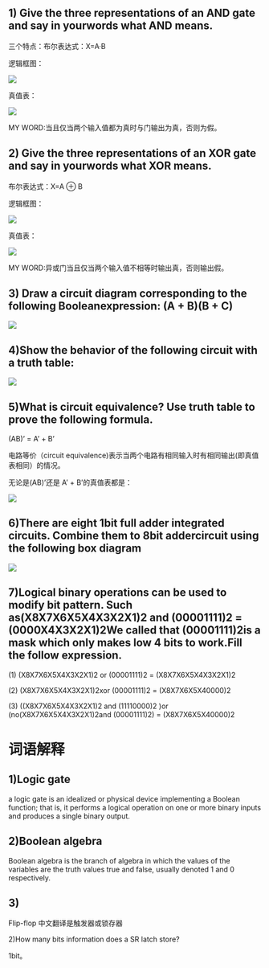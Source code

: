 ## 1) Give the three representations of an AND gate and say in yourwords what AND means.  
三个特点：布尔表达式：X=A·B


逻辑框图：
    
![](https://upload.wikimedia.org/wikipedia/commons/thumb/6/64/AND_ANSI.svg/100px-AND_ANSI.svg.png)

真值表：

![](https://gss0.baidu.com/9vo3dSag_xI4khGko9WTAnF6hhy/zhidao/wh%3D600%2C800/sign=7cd01404163853438c9a8f27a3239c46/4d086e061d950a7b4bf2a9ac0cd162d9f3d3c997.jpg)

MY WORD:当且仅当两个输入值都为真时与门输出为真，否则为假。

## 2) Give the three representations of an XOR gate and say in yourwords what XOR means.

布尔表达式：X=A ⊕ B

逻辑框图：

![](https://upload.wikimedia.org/wikipedia/commons/thumb/0/01/XOR_ANSI.svg/100px-XOR_ANSI.svg.png)

真值表：

![](https://ss0.bdstatic.com/70cFuHSh_Q1YnxGkpoWK1HF6hhy/it/u=2543453406,1692888970&fm=15&gp=0.jpg)

MY WORD:异或门当且仅当两个输入值不相等时输出真，否则输出假。

## 3) Draw a circuit diagram corresponding to the following Booleanexpression: (A + B)(B + C)

![](images/table.png)

## 4)Show the behavior of the following circuit with a truth table:

![](images/table2.jpg)

## 5)What is circuit equivalence? Use truth table to prove the following formula.

(AB)’ = A’ + B’

电路等价（circuit equivalence)表示当两个电路有相同输入时有相同输出(即真值表相同）的情况。

无论是(AB)’还是 A’ + B’的真值表都是：

![](images/table3.jpg)

## 6)There are eight 1bit full adder integrated circuits. Combine them to 8bit addercircuit using the following box diagram

![](images/table4.jpg)

## 7)Logical binary operations can be used to modify bit pattern. Such as(X8X7X6X5X4X3X2X1)2 and (00001111)2 = (0000X4X3X2X1)2We called that (00001111)2is a mask which only makes low 4 bits to work.Fill the follow expression.

(1) (X8X7X6X5X4X3X2X1)2 or (00001111)2 = (X8X7X6X5X4X3X2X1)2

(2) (X8X7X6X5X4X3X2X1)2xor (00001111)2 = (X8X7X6X5X40000)2

(3) ((X8X7X6X5X4X3X2X1)2 and (11110000)2 )or (no(X8X7X6X5X4X3X2X1)2and (00001111)2) = (X8X7X6X5X40000)2


# 词语解释

## 1)Logic gate

a logic gate is an idealized or physical device implementing a Boolean function; that is, it performs a logical operation on one or more binary inputs and produces a single binary output. 

## 2)Boolean algebra

Boolean algebra is the branch of algebra in which the values of the variables are the truth values true and false, usually denoted 1 and 0 respectively.

## 3)

Flip-flop 中文翻译是触发器或锁存器

2)How many bits information does a SR latch store?

1bit。



 


